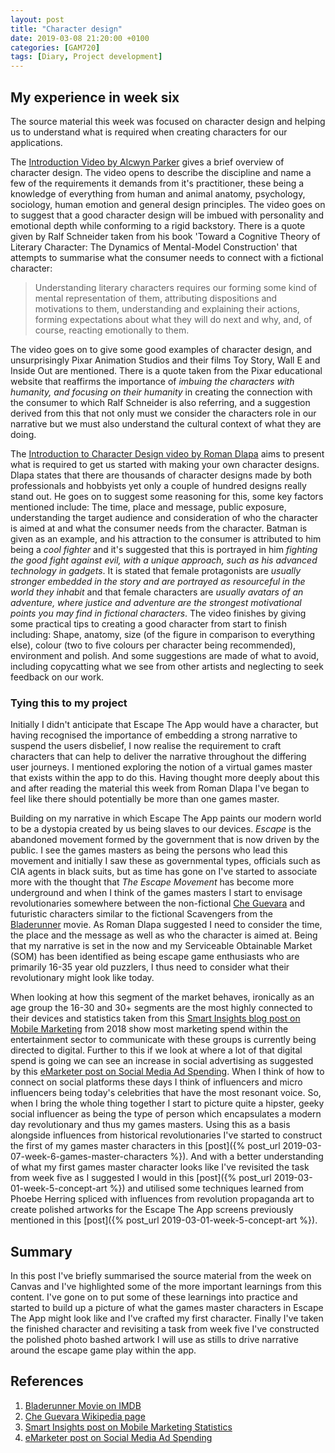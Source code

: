 ```yaml
---
layout: post
title: "Character design"
date: 2019-03-08 21:20:00 +0100
categories: [GAM720]
tags: [Diary, Project development]
---
```


## My experience in week six

The source material this week was focused on character design and helping us to understand what is required when creating characters for our applications.

The [Introduction Video by Alcwyn Parker](https://falmouthflexible.instructure.com/courses/296/pages/week-6-introduction?module_item_id=19074) gives a brief overview of character design. The video opens to describe the discipline and name a few of the requirements it demands from it's practitioner, these being a knowledge of everything from human and animal anatomy, psychology, sociology, human emotion and general design principles. The video goes on to suggest that a good character design will be imbued with personality and emotional depth while conforming to a rigid backstory. There is a quote given by Ralf Schneider taken from his book 'Toward a Cognitive Theory of Literary Character: The Dynamics of Mental-Model Construction' that attempts to summarise what the consumer needs to connect with a fictional character:

> Understanding literary characters requires our forming some kind of mental representation of them, attributing dispositions and motivations to them, understanding and explaining their actions, forming expectations about what they will do next and why, and, of course, reacting emotionally to them.

The video goes on to give some good examples of character design, and unsurprisingly Pixar Animation Studios and their films Toy Story, Wall E and Inside Out are mentioned. There is a quote taken from the Pixar educational website that reaffirms the importance of *imbuing the characters with humanity, and focusing on their humanity* in creating the connection with the consumer to which Ralf Schneider is also referring, and a suggestion derived from this that not only must we consider the characters role in our narrative but we must also understand the cultural context of what they are doing.

The [Introduction to Character Design video by Roman Dlapa](https://falmouthflexible.instructure.com/courses/296/pages/week-6-character-design?module_item_id=19078) aims to present what is required to get us started with making your own character designs. Dlapa states that there are thousands of character designs made by both professionals and hobbyists yet only a couple of hundred designs really stand out. He goes on to suggest some reasoning for this, some key factors mentioned include: The time, place and message, public exposure, understanding the target audience and consideration of who the character is aimed at and what the consumer needs from the character. Batman is given as an example, and his attraction to the consumer is attributed to him being a *cool fighter* and it's suggested that this is portrayed in him *fighting the good fight against evil, with a unique approach, such as his advanced technology in gadgets*. It is stated that female protagonists are *usually stronger embedded in the story and are portrayed as resourceful in the world they inhabit* and that female characters are *usually avatars of an adventure, where justice and adventure are the strongest motivational points you may find in fictional characters*. The video finishes by giving some practical tips to creating a good character from start to finish including: Shape, anatomy, size (of the figure in comparison to everything else), colour (two to five colours per character being recommended), environment and polish. And some suggestions are made of what to avoid, including copycatting what we see from other artists and neglecting to seek feedback on our work.

### Tying this to my project

Initially I didn't anticipate that Escape The App would have a character, but having recognised the importance of embedding a strong narrative to suspend the users disbelief, I now realise the requirement to craft characters that can help to deliver the narrative throughout the differing user journeys. I mentioned exploring the notion of a virtual games master that exists within the app to do this. Having thought more deeply about this and after reading the material this week from Roman Dlapa I've began to feel like there should potentially be more than one games master.

Building on my narrative in which Escape The App paints our modern world to be a dystopia created by us being slaves to our devices. *Escape* is the abandoned movement formed by the government that is now driven by the public. I see the games masters as being the persons who lead this movement and initially I saw these as governmental types, officials such as CIA agents in black suits, but as time has gone on I've started to associate more with the thought that *The Escape Movement* has become more underground and when I think of the games masters I start to envisage revolutionaries somewhere between the non-fictional [Che Guevara](https://en.wikipedia.org/wiki/Che_Guevara) and futuristic characters similar to the fictional Scavengers from the [Bladerunner](https://www.imdb.com/title/tt0083658) movie. As Roman Dlapa suggested I need to consider the time, the place and the message as well as who the character is aimed at. Being that my narrative is set in the now and my Serviceable Obtainable Market (SOM) has been identified as being escape game enthusiasts who are primarily 16-35 year old puzzlers, I thus need to consider what their revolutionary might look like today.

When looking at how this segment of the market behaves, ironically as an age group the 16-30 and 30+ segments are the most highly connected to their devices and statistics taken from this [Smart Insights blog post on Mobile Marketing](https://www.smartinsights.com/mobile-marketing/mobile-marketing-analytics/mobile-marketing-statistics) from 2018 show most marketing spend within the entertainment sector to communicate with these groups is currently being directed to digital. Further to this if we look at where a lot of that digital spend is going we can see an increase in social advertising as suggested by this [eMarketer post on Social Media Ad Spending](https://www.emarketer.com/topics/topic/social-media-ad-spending). When I think of how to connect on social platforms these days I think of influencers and micro influencers being today's celebrities that have the most resonant voice. So, when I bring the whole thing together I start to picture quite a hipster, geeky social influencer as being the type of person which encapsulates a modern day revolutionary and thus my games masters. Using this as a basis alongside influences from historical revolutionaries I've started to construct the first of my games master characters in this [post]({% post_url 2019-03-07-week-6-games-master-characters %}). And with a better understanding of what my first games master character looks like I've revisited the task from week five as I suggested I would in this [post]({% post_url 2019-03-01-week-5-concept-art %}) and utilised some techniques learned from Phoebe Herring spliced with influences from revolution propaganda art to create polished artworks for the Escape The App screens previously mentioned in this [post]({% post_url 2019-03-01-week-5-concept-art %}).

## Summary

In this post I've briefly summarised the source material from the week on Canvas and I've highlighted some of the more important learnings from this content. I've gone on to put some of these learnings into practice and started to build up a picture of what the games master characters in Escape The App might look like and I've crafted my first character. Finally I've taken the finished character and revisiting a task from week five I've constructed the polished photo bashed artwork I will use as stills to drive narrative around the escape game play within the app. 

## References

1. [Bladerunner Movie on IMDB](https://www.imdb.com/title/tt0083658)
2. [Che Guevara Wikipedia page](https://en.wikipedia.org/wiki/Che_Guevara)
3. [Smart Insights post on Mobile Marketing Statistics](https://www.smartinsights.com/mobile-marketing/mobile-marketing-analytics/mobile-marketing-statistics)
4. [eMarketer post on Social Media Ad Spending](https://www.emarketer.com/topics/topic/social-media-ad-spending)
